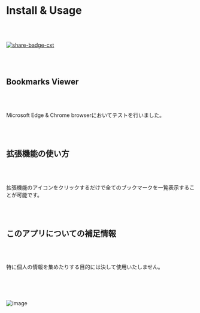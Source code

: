 # Install & Usage

<br>

<br>

[![share-badge-cxt](https://github.com/user-attachments/assets/44db30c2-76b9-4f9d-8315-61b32c6525ae)
](https://chromewebstore.google.com/detail/cephbhfaonmmcpjcnlhabhkbhjfkkdef?authuser=0&hl=ja)

<br>

<br>

## Bookmarks Viewer

<br>

<br>

Microsoft Edge & Chrome browserにおいてテストを行いました。

<br>

<br>

## 拡張機能の使い方

<br>

<br>

拡張機能のアイコンをクリックするだけで全てのブックマークを一覧表示することが可能です。

<br>

<br>

##  このアプリについての補足情報

<br>

<br>

特に個人の情報を集めたりする目的には決して使用いたしません。

<br>

<br>

<br>

![image](https://github.com/user-attachments/assets/a68ff013-df2f-44b5-a882-030d758ee69d)

